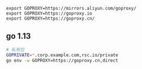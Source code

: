 
    export GOPROXY=https://mirrors.aliyun.com/goproxy/
    export GOPROXY=https://goproxy.io
    export GOPROXY=https://goproxy.cn/
    


## go  1.13

```bash
# 私有包
GOPRIVATE=*.corp.example.com,rsc.io/private
go env -w GOPROXY=https://goproxy.cn,direct
```
